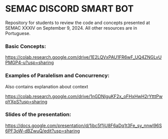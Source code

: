 # SEMAC DISCORD SMART BOT
Repository for students to review the code and concepts presented at SEMAC XXXIV on September 9, 2024. All other resources are in Portuguese.

### Basic Concepts:
https://colab.research.google.com/drive/1E2LQVxPAU1FR6wF_UQ4ZNGLvUPMGP4-u?usp=sharing

### Examples of Paralelism and Concurrency:
Also contains explanation about context

https://colab.research.google.com/drive/1nGDNIguKF2x_oFHxHwH2rYtttPwpYXpS?usp=sharing

### Slides of the presentation:
https://docs.google.com/presentation/d/1ibc5f1jU8F6aDq1t3Fe_sy_nnwl96S6PF3oW-dBZwuQ/edit?usp=sharing